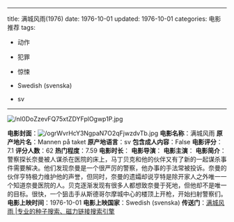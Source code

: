 
---
title: 满城风雨(1976)
date: 1976-10-01
updated: 1976-10-01
categories: 电影推荐
tags:

- 动作
- 犯罪
- 惊悚

- Swedish (svenska)
- sv
---

<img src="https://image.tmdb.org/t/p/original/nI0DoZzevFQ75xtZDYFplOgwp1P.jpg" alt="/nI0DoZzevFQ75xtZDYFplOgwp1P.jpg" title="/nI0DoZzevFQ75xtZDYFplOgwp1P.jpg">

**电影封面**：<img src="https://image.tmdb.org/t/p/w200/ogrWvrHcY3NgpaN7O2qFjwzdvTb.jpg" alt="/ogrWvrHcY3NgpaN7O2qFjwzdvTb.jpg" title="/ogrWvrHcY3NgpaN7O2qFjwzdvTb.jpg">
**电影名称**：满城风雨
**原产地片名**：Mannen på taket
**原产地语言**：sv
**包含成人内容**：False
**电影评分**：7.1
**评分人数**：62
**热门程度**：7.59
**电影时长**：
**电影导演**：
**电影主演**：
**电影简介**：警察探长奈曼被人谋杀在医院的床上，马丁贝克和他的伙伴又有了新的一起谋杀事件需要解决。他们发现奈曼是一个很严厉的警察，他办事的手法常被投诉。奈曼的伙伴亨特极力维护他的声誉，但同时，奈曼的遗孀却说亨特是除开家人之外唯一一个知道奈曼医院的人。贝克逐渐发现有很多人都想致奈曼于死地，但他却不是唯一的目标。很快，一个狙击手从斯德哥尔摩城中心的楼顶上开枪，开始扫射警察们。
**电影上映时间**：1976-10-01
**电影上映国家**：Swedish (svenska)
**传送门**：[满城风雨 |专业的种子搜索、磁力链接搜索引擎](https://movie.amd794.com:2083/?search=Mannen%20p%C3%A5%20taket&ordering=&mode=match_phrase&page_size=10&page=1)

